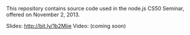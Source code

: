 This repository contains source code used in the node.js CS50 Seminar, offered on November 2, 2013.

Slides: http://bit.ly/1b2Miie
Video: (coming soon)


